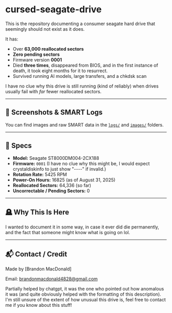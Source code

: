 # cursed-seagate-drive

This is the repository documenting a consumer seagate hard drive that seemingly should not exist as it does.

It has:
- Over **63,000 reallocated sectors**
- **Zero pending sectors**
- Firmware version **0001**
- Died **three times**, disappeared from BIOS, and in the first instance of death, it took eight months for it to resurrect.
- Survived running AI models, large transfers, and a chkdsk scan

I have no clue why this drive is still running (kind of reliably) when drives usually fail with *far* fewer reallocated sectors. 

---

## 📸 Screenshots & SMART Logs

You can find images and raw SMART data in the [`logs/`](./logs) and [`images/`](./images) folders.

---

## 🧪 Specs

- **Model:** Seagate ST8000DM004-2CX188
- **Firmware:** `0001` (I have no clue why this might be, I would expect crystaldiskinfo to just show "----" if invalid.)
- **Rotation Rate:** 5425 RPM 
- **Power-On Hours:** 16825 (as of August 31, 2025)
- **Reallocated Sectors:** 64,336 (so far)
- **Uncorrectable / Pending Sectors:** 0

---

## 🪦 Why This Is Here

I wanted to document it in some way, in case it ever did die permanently, and the fact that someone might know what is going on lol.

---

## 📬 Contact / Credit

Made by [Brandon MacDonald]

Email:
brandonmacdonald4828@gmail.com

Partially helped by chatgpt, it was the one who pointed out how anomalous it was (and quite obviously helped with the formatting of this description). I'm still unsure of the extent of how unusual this drive is, feel free to contact me if you know about this stuff!

